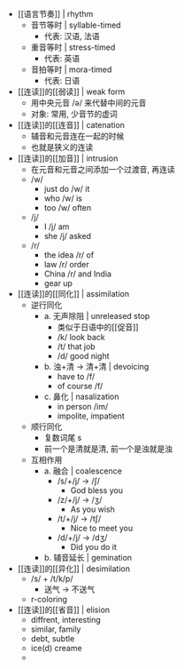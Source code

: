 - [[语言节奏]] | rhythm
	- 音节等时 | syllable-timed
		- 代表: 汉语, 法语
	- 重音等时 | stress-timed
		- 代表: 英语
	- 音拍等时 | mora-timed
		- 代表: 日语
- [[连读]]的[[弱读]] | weak form
	- 用中央元音 /ə/ 来代替中间的元音
	- 对象: 常用, 少音节的虚词
- [[连读]]的[[连音]] | catenation
	- 辅音和元音连在一起的时候
	- 也就是狭义的连读
- [[连读]]的[[加音]] | intrusion
	- 在元音和元音之间添加一个过渡音, 再连读
	- /w/
		- just do /w/ it
		- who /w/ is
		- too /w/ often
	- /j/
		- I /j/ am
		- she /j/ asked
	- /r/
		- the idea /r/ of
		- law /r/ order
		- China /r/ and India
		- gear up
- [[连读]]的[[同化]] | assimilation
	- 逆行同化
		- a. 无声除阻 | unreleased stop
			- 类似于日语中的[[促音]]
			- /k/ look back
			- /t/ that job
			- /d/ good night
		- b. 浊+清 -> 清+清 | devoicing
			- have to /f/
			- of course /f/
		- c. 鼻化 | nasalization
			- in person /im/
			- impolite, impatient
	- 顺行同化
		- 复数词尾 s
		- 前一个是清就是清, 前一个是浊就是浊
	- 互相作用
		- a. 融合 | coalescence
			- /s/+/j/ -> /ʃ/
				- God bless you
			- /z/+/j/ -> /ʒ/
				- As you wish
			- /t/+/j/ -> /tʃ/
				- Nice to meet you
			- /d/+/j/ -> /dʒ/
				- Did you do it
		- b. 辅音延长 | gemination
- [[连读]]的[[异化]] | desimilation
	- /s/ + /t/k/p/
		- 送气 -> 不送气
	- r-coloring
- [[连读]]的[[省音]] | elision
	- diffrent,  interesting
	- similar,  family
	- debt, subtle
	- ice(d) creame
	-